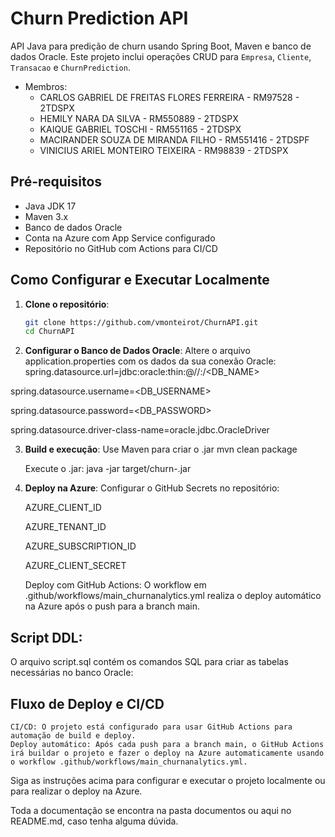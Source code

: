# Churn Prediction API

API Java para predição de churn usando Spring Boot, Maven e banco de dados Oracle. Este projeto inclui operações CRUD para `Empresa`, `Cliente`, `Transacao` e `ChurnPrediction`.

* Membros:
   * CARLOS GABRIEL DE FREITAS FLORES FERREIRA - RM97528 - 2TDSPX
   * HEMILY NARA DA SILVA - RM550889 - 2TDSPX
   * KAIQUE GABRIEL TOSCHI - RM551165 - 2TDSPX
   * MACIRANDER SOUZA DE MIRANDA FILHO - RM551416 - 2TDSPF
   * VINICIUS ARIEL MONTEIRO TEIXEIRA - RM98839 - 2TDSPX
 

## Pré-requisitos

- Java JDK 17
- Maven 3.x
- Banco de dados Oracle
- Conta na Azure com App Service configurado
- Repositório no GitHub com Actions para CI/CD

## Como Configurar e Executar Localmente

1. **Clone o repositório**:
   ```bash
   git clone https://github.com/vmonteirot/ChurnAPI.git
   cd ChurnAPI

2. **Configurar o Banco de Dados Oracle**:
Altere o arquivo application.properties com os dados da sua conexão Oracle:
  spring.datasource.url=jdbc:oracle:thin:@//<HOST>:<PORT>/<DB_NAME>
  
  spring.datasource.username=<DB_USERNAME>

  spring.datasource.password=<DB_PASSWORD>
  
  spring.datasource.driver-class-name=oracle.jdbc.OracleDriver

3. **Build e execução**:
   Use Maven para criar o .jar
    mvn clean package

   Execute o .jar:
    java -jar target/churn-<version>.jar

4. **Deploy na Azure**:
  Configurar o GitHub Secrets no repositório:
  
    AZURE_CLIENT_ID
   
    AZURE_TENANT_ID
   
    AZURE_SUBSCRIPTION_ID
   
    AZURE_CLIENT_SECRET

   
    Deploy com GitHub Actions:
      O workflow em .github/workflows/main_churnanalytics.yml realiza o deploy automático na Azure após o push para a branch main.


## Script DDL:
O arquivo script.sql contém os comandos SQL para criar as tabelas necessárias no banco Oracle:

## Fluxo de Deploy e CI/CD
    CI/CD: O projeto está configurado para usar GitHub Actions para automação de build e deploy.
    Deploy automático: Após cada push para a branch main, o GitHub Actions irá buildar o projeto e fazer o deploy na Azure automaticamente usando o workflow .github/workflows/main_churnanalytics.yml.

    
    
Siga as instruções acima para configurar e executar o projeto localmente ou para realizar o deploy na Azure.

Toda a documentação se encontra na pasta documentos ou aqui no README.md, caso tenha alguma dúvida.
